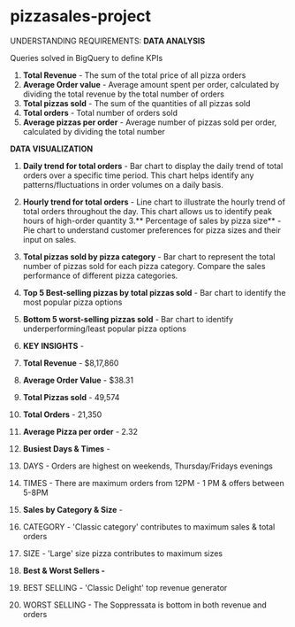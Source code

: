 # pizzasales-project

UNDERSTANDING REQUIREMENTS:
**DATA ANALYSIS**

Queries solved in BigQuery to define KPIs

1. **Total Revenue** - The sum of the total price of all pizza orders
2. **Average Order value** - Average amount spent per order, calculated by dividing the total revenue by the total number of orders
3. **Total pizzas sold** - The sum of the quantities of all pizzas sold
4. **Total orders** - Total number of orders sold
5. **Average pizzas per order** - Average number of pizzas sold per order, calculated by dividing the total number


**DATA VISUALIZATION**


1. **Daily trend for total orders** - Bar chart to display the daily trend of total orders over a specific time period. This chart helps identify any patterns/fluctuations in order volumes on a daily basis.
2. **Hourly trend for total orders** - Line chart to illustrate the hourly trend of total orders throughout the day. This chart allows us to identify peak hours of high-order quantity
3.** Percentage of sales by pizza size** - Pie chart to understand customer preferences for pizza sizes and their input on sales.
4. **Total pizzas sold by pizza category** - Bar chart to represent the total number of pizzas sold for each pizza category. Compare the sales performance of different pizza categories.
5. **Top 5 Best-selling pizzas by total pizzas sold** - Bar chart to identify the most popular pizza options
6. **Bottom 5 worst-selling pizzas sold** - Bar chart to identify underperforming/least popular pizza options


7. **KEY INSIGHTS** -
8. **Total Revenue** - $8,17,860
9. **Average Order Value** - $38.31
10. **Total Pizzas sold** - 49,574
11. **Total Orders** - 21,350
12. **Average Pizza per order** - 2.32

13. **Busiest Days & Times** -
14. DAYS - Orders are highest on weekends, Thursday/Fridays evenings
15. TIMES - There are maximum orders from 12PM - 1 PM & offers between 5-8PM


16. ****Sales by Category & Size**** -
17. CATEGORY - 'Classic category' contributes to maximum sales & total orders
18. SIZE - 'Large' size pizza contributes to maximum sizes


19. ****Best & Worst Sellers **-******
20. BEST SELLING - 'Classic Delight' top revenue generator
21. WORST SELLING - The Soppressata is bottom in both revenue and orders
